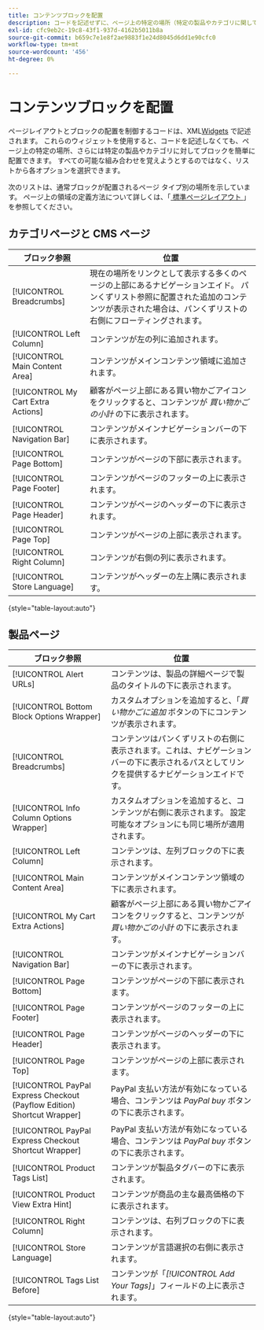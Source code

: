 ```yaml
---
title: コンテンツブロックを配置
description: コードを記述せずに、ページ上の特定の場所（特定の製品やカテゴリに関しても）にブロックを配置します
exl-id: cfc9eb2c-19c8-43f1-937d-4162b5011b8a
source-git-commit: b659c7e1e8f2ae9883f1e24d8045d6dd1e90cfc0
workflow-type: tm+mt
source-wordcount: '456'
ht-degree: 0%

---
```


# コンテンツブロックを配置

ページレイアウトとブロックの配置を制御するコードは、XML[Widgets](widgets.md) で記述されます。 これらのウィジェットを使用すると、コードを記述しなくても、ページ上の特定の場所、さらには特定の製品やカテゴリに対してブロックを簡単に配置できます。 すべての可能な組み合わせを覚えようとするのではなく、リストから各オプションを選択できます。

次のリストは、通常ブロックが配置されるページ タイプ別の場所を示しています。 ページ上の領域の定義方法について詳しくは、「[ 標準ページレイアウト ](page-layout.md#standard-page-layouts)」を参照してください。

## カテゴリページと CMS ページ

| ブロック参照 | 位置 |
|----------|-------- |
| [!UICONTROL Breadcrumbs] | 現在の場所をリンクとして表示する多くのページの上部にあるナビゲーションエイド。 パンくずリスト参照に配置された追加のコンテンツが表示された場合は、パンくずリストの右側にフローティングされます。 |
| [!UICONTROL Left Column] | コンテンツが左の列に追加されます。 |
| [!UICONTROL Main Content Area] | コンテンツがメインコンテンツ領域に追加されます。 |
| [!UICONTROL My Cart Extra Actions] | 顧客がページ上部にある買い物かごアイコンをクリックすると、コンテンツが _買い物かごの小計_ の下に表示されます。 |
| [!UICONTROL Navigation Bar] | コンテンツがメインナビゲーションバーの下に表示されます。 |
| [!UICONTROL Page Bottom] | コンテンツがページの下部に表示されます。 |
| [!UICONTROL Page Footer] | コンテンツがページのフッターの上に表示されます。 |
| [!UICONTROL Page Header] | コンテンツがページのヘッダーの下に表示されます。 |
| [!UICONTROL Page Top] | コンテンツがページの上部に表示されます。 |
| [!UICONTROL Right Column] | コンテンツが右側の列に表示されます。 |
| [!UICONTROL Store Language] | コンテンツがヘッダーの左上隅に表示されます。 |

{style="table-layout:auto"}

## 製品ページ

| ブロック参照 | 位置 |
|----------|-------- |
| [!UICONTROL Alert URLs] | コンテンツは、製品の詳細ページで製品のタイトルの下に表示されます。 |
| [!UICONTROL Bottom Block Options Wrapper] | カスタムオプションを追加すると、「_買い物かごに追加_ ボタンの下にコンテンツが表示されます。 |
| [!UICONTROL Breadcrumbs] | コンテンツはパンくずリストの右側に表示されます。これは、ナビゲーションバーの下に表示されるパスとしてリンクを提供するナビゲーションエイドです。 |
| [!UICONTROL Info Column Options Wrapper] | カスタムオプションを追加すると、コンテンツが右側に表示されます。 設定可能なオプションにも同じ場所が適用されます。 |
| [!UICONTROL Left Column] | コンテンツは、左列ブロックの下に表示されます。 |
| [!UICONTROL Main Content Area] | コンテンツがメインコンテンツ領域の下に表示されます。 |
| [!UICONTROL My Cart Extra Actions] | 顧客がページ上部にある買い物かごアイコンをクリックすると、コンテンツが _買い物かごの小計_ の下に表示されます。 |
| [!UICONTROL Navigation Bar] | コンテンツがメインナビゲーションバーの下に表示されます。 |
| [!UICONTROL Page Bottom] | コンテンツがページの下部に表示されます。 |
| [!UICONTROL Page Footer] | コンテンツがページのフッターの上に表示されます。 |
| [!UICONTROL Page Header] | コンテンツがページのヘッダーの下に表示されます。 |
| [!UICONTROL Page Top] | コンテンツがページの上部に表示されます。 |
| [!UICONTROL PayPal Express Checkout (Payflow Edition) Shortcut Wrapper] | PayPal 支払い方法が有効になっている場合、コンテンツは _PayPal buy_ ボタンの下に表示されます。 |
| [!UICONTROL PayPal Express Checkout Shortcut Wrapper] | PayPal 支払い方法が有効になっている場合、コンテンツは _PayPal buy_ ボタンの下に表示されます。 |
| [!UICONTROL Product Tags List] | コンテンツが製品タグバーの下に表示されます。 |
| [!UICONTROL Product View Extra Hint] | コンテンツが商品の主な最高価格の下に表示されます。 |
| [!UICONTROL Right Column] | コンテンツは、右列ブロックの下に表示されます。 |
| [!UICONTROL Store Language] | コンテンツが言語選択の右側に表示されます。 |
| [!UICONTROL Tags List Before] | コンテンツが「_[!UICONTROL Add Your Tags]_」フィールドの上に表示されます。 |

{style="table-layout:auto"}

